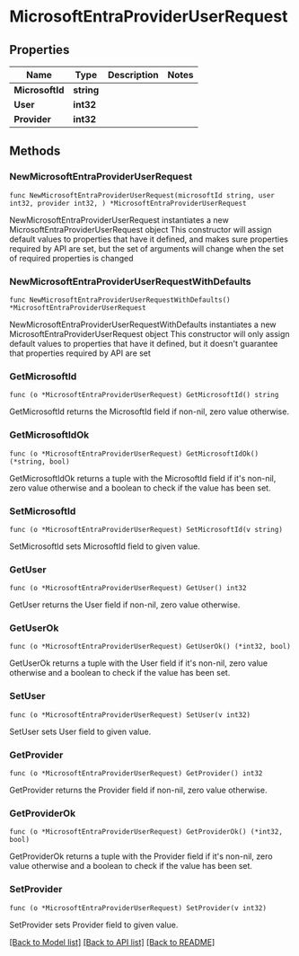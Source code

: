 # MicrosoftEntraProviderUserRequest

## Properties

Name | Type | Description | Notes
------------ | ------------- | ------------- | -------------
**MicrosoftId** | **string** |  | 
**User** | **int32** |  | 
**Provider** | **int32** |  | 

## Methods

### NewMicrosoftEntraProviderUserRequest

`func NewMicrosoftEntraProviderUserRequest(microsoftId string, user int32, provider int32, ) *MicrosoftEntraProviderUserRequest`

NewMicrosoftEntraProviderUserRequest instantiates a new MicrosoftEntraProviderUserRequest object
This constructor will assign default values to properties that have it defined,
and makes sure properties required by API are set, but the set of arguments
will change when the set of required properties is changed

### NewMicrosoftEntraProviderUserRequestWithDefaults

`func NewMicrosoftEntraProviderUserRequestWithDefaults() *MicrosoftEntraProviderUserRequest`

NewMicrosoftEntraProviderUserRequestWithDefaults instantiates a new MicrosoftEntraProviderUserRequest object
This constructor will only assign default values to properties that have it defined,
but it doesn't guarantee that properties required by API are set

### GetMicrosoftId

`func (o *MicrosoftEntraProviderUserRequest) GetMicrosoftId() string`

GetMicrosoftId returns the MicrosoftId field if non-nil, zero value otherwise.

### GetMicrosoftIdOk

`func (o *MicrosoftEntraProviderUserRequest) GetMicrosoftIdOk() (*string, bool)`

GetMicrosoftIdOk returns a tuple with the MicrosoftId field if it's non-nil, zero value otherwise
and a boolean to check if the value has been set.

### SetMicrosoftId

`func (o *MicrosoftEntraProviderUserRequest) SetMicrosoftId(v string)`

SetMicrosoftId sets MicrosoftId field to given value.


### GetUser

`func (o *MicrosoftEntraProviderUserRequest) GetUser() int32`

GetUser returns the User field if non-nil, zero value otherwise.

### GetUserOk

`func (o *MicrosoftEntraProviderUserRequest) GetUserOk() (*int32, bool)`

GetUserOk returns a tuple with the User field if it's non-nil, zero value otherwise
and a boolean to check if the value has been set.

### SetUser

`func (o *MicrosoftEntraProviderUserRequest) SetUser(v int32)`

SetUser sets User field to given value.


### GetProvider

`func (o *MicrosoftEntraProviderUserRequest) GetProvider() int32`

GetProvider returns the Provider field if non-nil, zero value otherwise.

### GetProviderOk

`func (o *MicrosoftEntraProviderUserRequest) GetProviderOk() (*int32, bool)`

GetProviderOk returns a tuple with the Provider field if it's non-nil, zero value otherwise
and a boolean to check if the value has been set.

### SetProvider

`func (o *MicrosoftEntraProviderUserRequest) SetProvider(v int32)`

SetProvider sets Provider field to given value.



[[Back to Model list]](../README.md#documentation-for-models) [[Back to API list]](../README.md#documentation-for-api-endpoints) [[Back to README]](../README.md)


